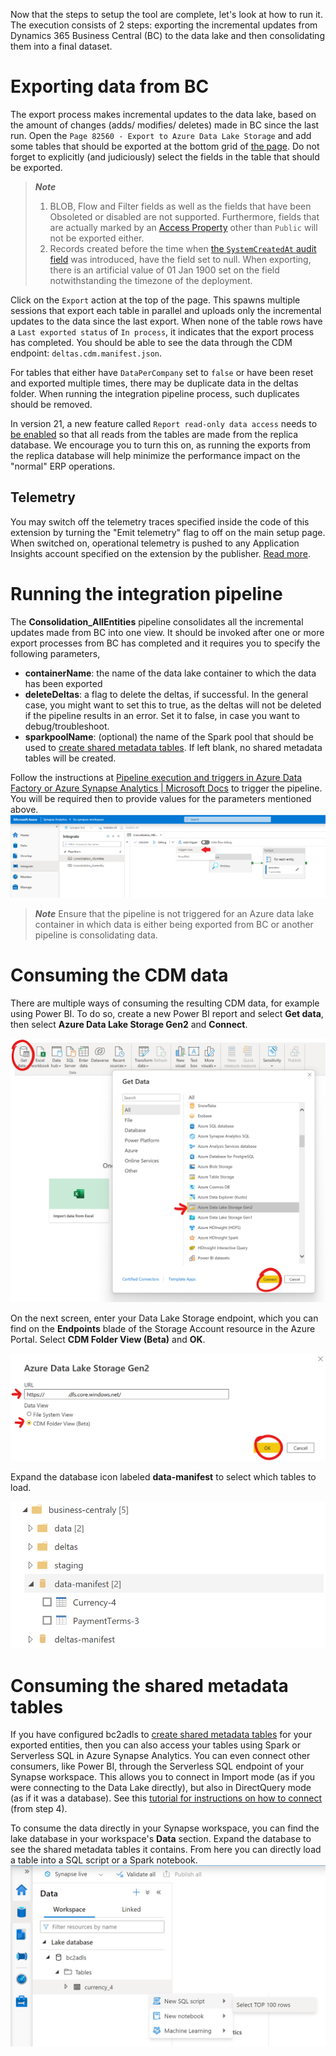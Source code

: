 Now that the steps to setup the tool are complete, let's look at how to run it. The execution consists of 2 steps: exporting the incremental updates from Dynamics 365 Business Central (BC) to the data lake and then consolidating them into a final dataset.

# Exporting data from BC
The export process makes incremental updates to the data lake, based on the amount of changes (adds/ modifies/ deletes) made in BC since the last run. Open the `Page 82560 - Export to Azure Data Lake Storage` and add some tables that should be exported at the bottom grid of [the page](/.assets/bcAdlsePage.png). Do not forget to explicitly (and judiciously) select the fields in the table that should be exported.

> **<em>Note</em>** 
> 1. BLOB, Flow and Filter fields as well as the fields that have been Obsoleted or disabled are not supported. Furthermore, fields that are actually marked by an [Access Property](https://learn.microsoft.com/en-us/dynamics365/business-central/dev-itpro/developer/properties/devenv-access-property) other than `Public` will not be exported either. 
> 2. Records created before the time when [the `SystemCreatedAt` audit field](https://learn.microsoft.com/en-us/dynamics365/business-central/dev-itpro/developer/devenv-table-system-fields#audit) was introduced, have the field set to null. When exporting, there is an artificial value of 01 Jan 1900 set on the field notwithstanding the timezone of the deployment. 

Click on the `Export` action at the top of the page. This spawns multiple sessions that export each table in parallel and uploads only the incremental updates to the data since the last export. When none of the table rows have a `Last exported status` of `In process`, it indicates that the export process has completed. You should be able to see the data through the CDM endpoint: `deltas.cdm.manifest.json`.

For tables that either have `DataPerCompany` set to `false` or have been reset and exported multiple times, there may be duplicate data in the deltas folder. When running the integration pipeline process, such duplicates should be removed.

In version 21, a new feature called `Report read-only data access` needs to [be enabled](https://learn.microsoft.com/en-us/dynamics365/business-central/dev-itpro/administration/feature-management) so that all reads from the tables are made from the replica database. We encourage you to turn this on, as running the exports from the replica database will help minimize the performance impact on the "normal" ERP operations.

## Telemetry
You may switch off the telemetry traces specified inside the code of this extension by turning the "Emit telemetry" flag to off on the main setup page. When switched on, operational telemetry is pushed to any Application Insights account specified on the extension by the publisher. [Read more](https://docs.microsoft.com/en-us/dynamics365/business-central/dev-itpro/administration/telemetry-overview).

# Running the integration pipeline
The **Consolidation_AllEntities** pipeline consolidates all the incremental updates made from BC into one view. It should be invoked after one or more export processes from BC has completed and it requires you to specify the following parameters,
- **containerName**: the name of the data lake container to which the data has been exported
- **deleteDeltas**: a flag to delete the deltas, if successful. In the general case, you might want to set this to true, as the deltas will not be deleted if the pipeline results in an error. Set it to false, in case you want to debug/troubleshoot.
- **sparkpoolName**: (optional) the name of the Spark pool that should be used to [create shared metadata tables](/.assets/SharedMetadataTables.md). If left blank, no shared metadata tables will be created.

Follow the instructions at [Pipeline execution and triggers in Azure Data Factory or Azure Synapse Analytics | Microsoft Docs](https://docs.microsoft.com/en-us/azure/data-factory/concepts-pipeline-execution-triggers) to trigger the pipeline. You will be required then to provide values for the parameters mentioned above.
![Trigger pipeline run](/.assets/synapseTriggerNow.png)

> **<em>Note</em>** Ensure that the pipeline is not triggered for an Azure data lake container in which data is either being exported from BC or another pipeline is consolidating data.

# Consuming the CDM data
There are multiple ways of consuming the resulting CDM data, for example using Power BI. To do so, create a new Power BI report and select **Get data**, then select **Azure Data Lake Storage Gen2** and **Connect**.

![](/.assets/PowerBI_get_data.png "Connect to an Azure Data Lake")

On the next screen, enter your Data Lake Storage endpoint, which you can find on the **Endpoints** blade of the Storage Account resource in the Azure Portal. Select **CDM Folder View (Beta)** and **OK**.

![](/.assets/PowerBI_CDM.png)

Expand the database icon labeled **data-manifest** to select which tables to load.

![](/.assets/PowerBI_manifest.png)

# Consuming the shared metadata tables

If you have configured bc2adls to [create shared metadata tables](/.assets/SharedMetadataTables.md) for your exported entities, then you can also access your tables using Spark or Serverless SQL in Azure Synapse Analytics. You can even connect other consumers, like Power BI, through the Serverless SQL endpoint of your Synapse workspace. This allows you to connect in Import mode (as if you were connecting to the Data Lake directly), but also in DirectQuery mode (as if it was a database). See this [tutorial for instructions on how to connect](https://learn.microsoft.com/en-us/azure/synapse-analytics/sql/tutorial-connect-power-bi-desktop#4---create-power-bi-report) (from step 4).

To consume the data directly in your Synapse workspace, you can find the lake database in your workspace's **Data** section. Expand the database to see the shared metadata tables it contains. From here you can directly load a table into a SQL script or a Spark notebook.
![](/.assets/shared_metadata_table_sql_query.png "Select TOP 100 FROM shared metadata table")